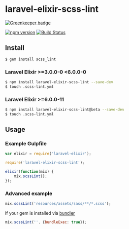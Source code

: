 # laravel-elixir-scss-lint

[![Greenkeeper badge](https://badges.greenkeeper.io/ponko2/laravel-elixir-scss-lint.svg)](https://greenkeeper.io/)

[![npm version](https://badge.fury.io/js/laravel-elixir-scss-lint.svg)](https://badge.fury.io/js/laravel-elixir-scss-lint)
[![Build Status](https://travis-ci.org/ponko2/laravel-elixir-scss-lint.svg?branch=master)](https://travis-ci.org/ponko2/laravel-elixir-scss-lint)

## Install

```sh
$ gem install scss_lint
```

### Laravel Elixir >=3.0.0-0 <6.0.0-0

```sh
$ npm install laravel-elixir-scss-lint --save-dev
$ touch .scss-lint.yml
```

### Laravel Elixir >=6.0.0-11

```sh
$ npm install laravel-elixir-scss-lint@beta --save-dev
$ touch .scss-lint.yml
```

## Usage

### Example Gulpfile

```javascript
var elixir = require('laravel-elixir');

require('laravel-elixir-scss-lint');

elixir(function(mix) {
    mix.scssLint();
});
```

### Advanced example

```javascript
mix.scssLint('resources/assets/sass/**/*.scss');
```

If your gem is installed via [bundler](http://bundler.io)

```javascript
mix.scssLint('', {bundleExec: true});
```

